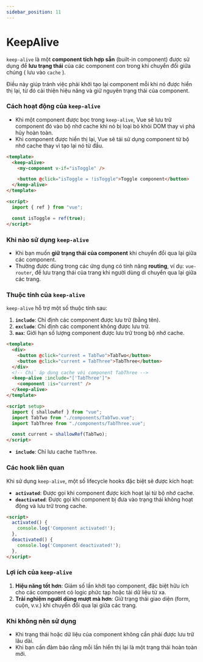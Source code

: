 ```yaml
---
sidebar_position: 11
---
```


# KeepAlive

`keep-alive` là một **component tích hợp sẵn** (built-in component) được sử dụng để **lưu trạng thái** của các component con trong khi chuyển đổi giữa chúng ( lưu vào `cache` ).

Điều này giúp tránh việc phải khởi tạo lại component mỗi khi nó được hiển thị lại, từ đó cải thiện hiệu năng và giữ nguyên trạng thái của component.

### Cách hoạt động của `keep-alive`

- Khi một component được bọc trong `keep-alive`, Vue sẽ lưu trữ component đó vào bộ nhớ cache khi nó bị loại bỏ khỏi DOM thay vì phá hủy hoàn toàn.
- Khi component được hiển thị lại, Vue sẽ tái sử dụng component từ bộ nhớ cache thay vì tạo lại nó từ đầu.

```html
<template>
  <keep-alive>
    <my-component v-if="isToggle" />

    <button @click="isToggle = !isToggle">Toggle component</button>
  </keep-alive>
</template>

<script>
  import { ref } from "vue";

  const isToggle = ref(true);
</script>
```

### Khi nào sử dụng `keep-alive`

- Khi bạn muốn **giữ trạng thái của component** khi chuyển đổi qua lại giữa các component.
- Thường được dùng trong các ứng dụng có tính năng **routing**, ví dụ: `vue-router`, để lưu trạng thái của trang khi người dùng di chuyển qua lại giữa các trang.

### Thuộc tính của `keep-alive`

`keep-alive` hỗ trợ một số thuộc tính sau:

1.  **`include`**: Chỉ định các component được lưu trữ (bằng tên).
2.  **`exclude`**: Chỉ định các component không được lưu trữ.
3.  **`max`**: Giới hạn số lượng component được lưu trữ trong bộ nhớ cache.

```html
<template>
  <div>
    <button @click="current = TabTwo">TabTwo</button>
    <button @click="current = TabThree">TabThree</button>
  </div>
  <!-- Chỉ áp dụng cache với component TabThree -->
  <keep-alive :include="['TabThree']">
    <component :is="current" />
  </keep-alive>
</template>

<script setup>
  import { shallowRef } from "vue";
  import TabTwo from "./components/TabTwo.vue";
  import TabThree from "./components/TabThree.vue";

  const current = shallowRef(TabTwo);
</script>
```

- **`include`**: Chỉ lưu cache `TabThree`.

### Các hook liên quan

Khi sử dụng `keep-alive`, một số lifecycle hooks đặc biệt sẽ được kích hoạt:

- **`activated`**: Được gọi khi component được kích hoạt lại từ bộ nhớ cache.
- **`deactivated`**: Được gọi khi component bị đưa vào trạng thái không hoạt động và lưu trữ trong cache.

```html
<script>
  activated() {
    console.log('Component activated!');
  },
  deactivated() {
    console.log('Component deactivated!');
  },
</script>
```

### Lợi ích của `keep-alive`

1.  **Hiệu năng tốt hơn**: Giảm số lần khởi tạo component, đặc biệt hữu ích cho các component có logic phức tạp hoặc tải dữ liệu từ xa.
2.  **Trải nghiệm người dùng mượt mà hơn**: Giữ trạng thái giao diện (form, cuộn, v.v.) khi chuyển đổi qua lại giữa các trang.

### Khi không nên sử dụng

- Khi trạng thái hoặc dữ liệu của component không cần phải được lưu trữ lâu dài.
- Khi bạn cần đảm bảo rằng mỗi lần hiển thị lại là một trạng thái hoàn toàn mới.

